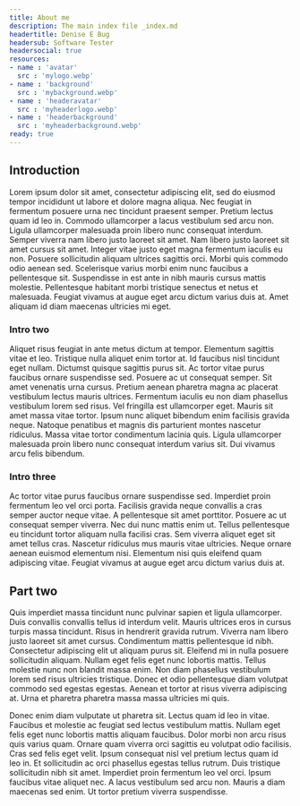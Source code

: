 ```yaml
---
title: About me
description: The main index file _index.md
headertitle: Denise E Bug
headersub: Software Tester
headersocial: true
resources:
- name : 'avatar'
  src : 'mylogo.webp'
- name : 'background'
  src : 'mybackground.webp'
- name : 'headeravatar'
  src : 'myheaderlogo.webp'
- name : 'headerbackground'
  src : 'myheaderbackground.webp'
ready: true
---
```


## Introduction

Lorem ipsum dolor sit amet, consectetur adipiscing elit, sed do eiusmod tempor incididunt ut labore et dolore magna aliqua. Nec feugiat in fermentum posuere urna nec tincidunt praesent semper. Pretium lectus quam id leo in. Commodo ullamcorper a lacus vestibulum sed arcu non. Ligula ullamcorper malesuada proin libero nunc consequat interdum. Semper viverra nam libero justo laoreet sit amet. Nam libero justo laoreet sit amet cursus sit amet. Integer vitae justo eget magna fermentum iaculis eu non. Posuere sollicitudin aliquam ultrices sagittis orci. Morbi quis commodo odio aenean sed. Scelerisque varius morbi enim nunc faucibus a pellentesque sit. Suspendisse in est ante in nibh mauris cursus mattis molestie. Pellentesque habitant morbi tristique senectus et netus et malesuada. Feugiat vivamus at augue eget arcu dictum varius duis at. Amet aliquam id diam maecenas ultricies mi eget.

### Intro two

Aliquet risus feugiat in ante metus dictum at tempor. Elementum sagittis vitae et leo. Tristique nulla aliquet enim tortor at. Id faucibus nisl tincidunt eget nullam. Dictumst quisque sagittis purus sit. Ac tortor vitae purus faucibus ornare suspendisse sed. Posuere ac ut consequat semper. Sit amet venenatis urna cursus. Pretium aenean pharetra magna ac placerat vestibulum lectus mauris ultrices. Fermentum iaculis eu non diam phasellus vestibulum lorem sed risus. Vel fringilla est ullamcorper eget. Mauris sit amet massa vitae tortor. Ipsum nunc aliquet bibendum enim facilisis gravida neque. Natoque penatibus et magnis dis parturient montes nascetur ridiculus. Massa vitae tortor condimentum lacinia quis. Ligula ullamcorper malesuada proin libero nunc consequat interdum varius sit. Dui vivamus arcu felis bibendum.

### Intro three 

Ac tortor vitae purus faucibus ornare suspendisse sed. Imperdiet proin fermentum leo vel orci porta. Facilisis gravida neque convallis a cras semper auctor neque vitae. A pellentesque sit amet porttitor. Posuere ac ut consequat semper viverra. Nec dui nunc mattis enim ut. Tellus pellentesque eu tincidunt tortor aliquam nulla facilisi cras. Sem viverra aliquet eget sit amet tellus cras. Nascetur ridiculus mus mauris vitae ultricies. Neque ornare aenean euismod elementum nisi. Elementum nisi quis eleifend quam adipiscing vitae. Feugiat vivamus at augue eget arcu dictum varius duis at.

## Part two

Quis imperdiet massa tincidunt nunc pulvinar sapien et ligula ullamcorper. Duis convallis convallis tellus id interdum velit. Mauris ultrices eros in cursus turpis massa tincidunt. Risus in hendrerit gravida rutrum. Viverra nam libero justo laoreet sit amet cursus. Condimentum mattis pellentesque id nibh. Consectetur adipiscing elit ut aliquam purus sit. Eleifend mi in nulla posuere sollicitudin aliquam. Nullam eget felis eget nunc lobortis mattis. Tellus molestie nunc non blandit massa enim. Non diam phasellus vestibulum lorem sed risus ultricies tristique. Donec et odio pellentesque diam volutpat commodo sed egestas egestas. Aenean et tortor at risus viverra adipiscing at. Urna et pharetra pharetra massa massa ultricies mi quis.

Donec enim diam vulputate ut pharetra sit. Lectus quam id leo in vitae. Faucibus et molestie ac feugiat sed lectus vestibulum mattis. Nullam eget felis eget nunc lobortis mattis aliquam faucibus. Dolor morbi non arcu risus quis varius quam. Ornare quam viverra orci sagittis eu volutpat odio facilisis. Cras sed felis eget velit. Ipsum consequat nisl vel pretium lectus quam id leo in. Et sollicitudin ac orci phasellus egestas tellus rutrum. Duis tristique sollicitudin nibh sit amet. Imperdiet proin fermentum leo vel orci. Ipsum faucibus vitae aliquet nec. A lacus vestibulum sed arcu non. Mauris a diam maecenas sed enim. Ut tortor pretium viverra suspendisse.
